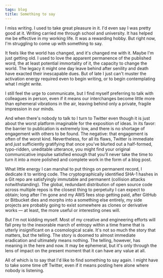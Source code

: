```yaml
---
tags: blog
title: Something to say
---
```


I miss writing. I used to take great pleasure in it. I'd even say I was pretty good at it. Writing carried me through school and university. It has helped me be effective in my working life. It was a rewarding hobby. But right now, I'm struggling to come up with something to say.

It feels like the world has changed, and it's changed me with it. Maybe I'm just getting old. I used to love the apparent permanence of the published word, the at least potential immortality of it, the capacity to change the world. The legacy it might one day leave behind after senility and death have exacted their inescapable dues. But of late I just can't muster the activation energy required even to begin writing, or to begin contemplating what I might write.

I still feel the urge to communicate, but I find myself preferring to talk with colleagues in person, even if it means our interchanges become little more than ephemeral vibrations in the air, leaving behind only a private, fragile impression in our minds.

And when there's nobody to talk to I turn to Twitter even though it is just about the worst platform imaginable for the exposition of ideas. In its favor: the barrier to publication is extremely low, and there is no shortage of engagement with others to be found. The negative: that engagement is often of the worst kind. Nevertheless, for all its flaws, Twitter is immediate and _just_ sufficiently gratifying that once you've blurted out a half-formed, typo-ridden, uneditable utterance, you might find your original communicative impulse satisfied enough that you'll never take the time to turn it into a more polished and complete work in the form of a blog post.

What little energy I can marshal to put things on permanent record, I dedicate it to writing code. The cryptographically identified SHA-1 hashes in a Git repo are satisfyingly immutable and permanent (collision attacks notwithstanding). The global, redundant distribution of open source code across multiple repos is the closest thing to perpetuity I can expect to obtain; long after I'm gone and my AWS fees stop getting paid, after GitHub or Bitbucket dies and morphs into a something else entirely, my side projects are probably going to exist somewhere as clones or derivative works — at least, the more useful or interesting ones will.

But I'm not kidding myself. Most of my creative and engineering efforts will fall prey to the inexorable march of entropy within a time frame that is utterly insignificant on a cosmological scale. It's not so much the story that matters, but the telling. The story is doomed to almost immediate eradication and ultimately means nothing. The telling, however, has meaning in the here and now. It may be ephemeral, but it's only through the lens of impact on the present moment that it can have any value at all.

All of which is to say that I'd like to find something to say again. I might have to take some time off Twitter, even if it means posting here alone where nobody is listening.
